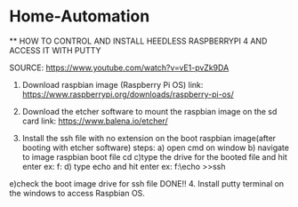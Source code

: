 # Home-Automation
** HOW TO CONTROL AND INSTALL HEEDLESS RASPBERRYPI 4 AND ACCESS IT WITH PUTTY

SOURCE: https://www.youtube.com/watch?v=vE1-pvZk9DA
1. Download raspbian image (Raspberry Pi OS) link: https://www.raspberrypi.org/downloads/raspberry-pi-os/

2. Download the etcher software to mount the raspbian image on the sd card link: https://www.balena.io/etcher/

3. Install the ssh file with no extension on the boot raspbian image(after booting with etcher software) steps: 
  a) open cmd on window
  b) navigate to image raspbian boot file 
    cd 
  c)type the drive for the booted file and hit enter 
    ex: f: 
  d) type echo and hit enter 
    ex: f:\echo >>ssh 

  e)check the boot image drive for ssh file
DONE!!
4. Install putty terminal on the windows to access Raspbian OS.
